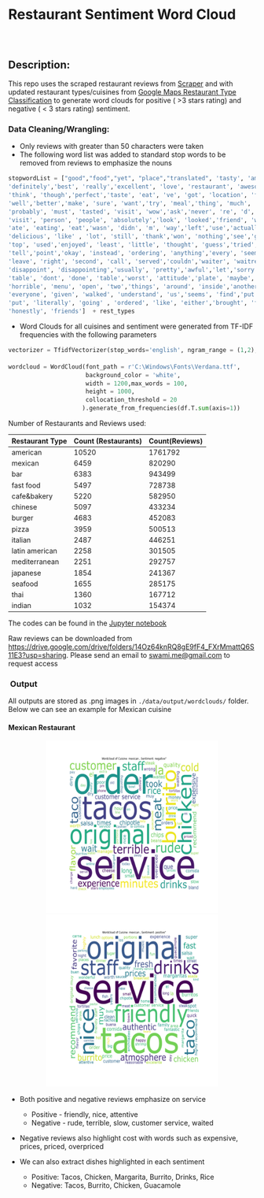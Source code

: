 Restaurant Sentiment Word Cloud
=====================================

###  

Description:
------------

This repo uses the scraped restaurant reviews from [Scraper](https://github.com/swami84/restaurant_review_scraper) and with updated restaurant types/cuisines from [Google Maps Restaurant Type Classification](https://github.com/swami84/NLP_Text-Classification) to generate word clouds for positive ( >3 stars rating) and negative ( < 3 stars  rating) sentiment.

### Data Cleaning/Wrangling:

- Only reviews with greater than 50 characters were taken
- The following word list was added to standard stop words to be removed from reviews to emphasize the nouns

```python
stopwordList = ["good","food","yet", "place","translated", 'tasty', 'amazing', 'one', 'especially', 
'definitely','best', 'really','excellent', 'love', 'restaurant', 'awesome','coming',
'think', 'though','perfect','taste', 'eat', 've', 'got', 'location', 'first', 'time','go', 			'back','yummy','liked','know', 'everything', 'need', 'came', 'come','loved', 'enjoy', 
'well','better','make', 'sure', 'want','try', 'meal','thing', 'much', 'll', 'say','even',
'probably', 'must', 'tasted', 'visit', 'wow','ask','never', 're', 'd', 'ask', 'asked','went', 
'visit', 'person', 'people', 'absolutely','look', 'looked','friend', 'wife','went','made', 'ok',
'ate', 'eating', 'eat','wasn', 'didn', 'm', 'way','left','use','actually', "google",'great', 
'delicious', 'like' , 'lot', 'still', 'thank','won', 'nothing','see','gave', 'guy', 'cook', 'last', 
'top', 'used','enjoyed', 'least', 'little', 'thought', 'guess','tried','return', 'tried','told',
'tell','point','okay', 'instead', 'ordering', 'anything','every', 'seem','something', 'husband', 
'leave', 'right', 'second', 'call', 'served','couldn','waiter', 'waitress','bad', 'give', 'awful',
'disappoint', 'disappointing','usually', 'pretty','awful','let','sorry','said', 'maybe', 'someone', 
'table', 'dont', 'done', 'table','worst', 'attitude','plate', 'maybe','server', 'wanted','unfortunately',
'horrible', 'menu', 'open', 'two','things', 'around', 'inside','another', 'item', 'bit', 'called', 
'everyone', 'given', 'walked', 'understand', 'us','seems', 'find','put', 'alway','disappointed', 'u', 
'put', 'literally', 'going' , 'ordered', 'like', 'either','brought', 'feel', 'serve', 'saw', 'time',
'honestly', 'friends']  + rest_types
```

- Word Clouds for all cuisines and sentiment were generated from TF-IDF frequencies with the following parameters 

```python
vectorizer = TfidfVectorizer(stop_words='english', ngram_range = (1,2), min_df = .01)

wordcloud = WordCloud(font_path = r'C:\Windows\Fonts\Verdana.ttf',
                      background_color = 'white',
                      width = 1200,max_words = 100,
                      height = 1000,
                      collocation_threshold = 20           
                     ).generate_from_frequencies(df.T.sum(axis=1))
```

Number of Restaurants and Reviews used:

| Restaurant Type | Count (Restaurants) | Count(Reviews) |
| --------------- | ------------------- | -------------- |
| american        | 10520               | 1761792        |
| mexican         | 6459                | 820290         |
| bar             | 6383                | 943499         |
| fast food       | 5497                | 728738         |
| cafe&bakery     | 5220                | 582950         |
| chinese         | 5097                | 433234         |
| burger          | 4683                | 452083         |
| pizza           | 3959                | 500513         |
| italian         | 2487                | 446251         |
| latin american  | 2258                | 301505         |
| mediterranean   | 2251                | 292757         |
| japanese        | 1854                | 241367         |
| seafood         | 1655                | 285175         |
| thai            | 1360                | 167712         |
| indian          | 1032                | 154374         |

The codes can be found in the [ Jupyter notebook](https://github.com/swami84/restaurant_sentiment_word_cloud/blob/master/notebooks/Sentiment%20Word%20Cloud%20by%20Cuisine.ipynb)

Raw reviews can be downloaded from https://drive.google.com/drive/folders/14Oz64knRQ8gE9fF4_FXrMmattQ6S11E3?usp=sharing. Please send an email to [swami.me@gmail.com](mailto:swami.me@gmail.com) to request access

###  Output

All outputs are stored as .png images in `./data/output/wordclouds/` folder. Below we can see an example for Mexican cuisine

#### Mexican Restaurant

<p align="center">
    <img src="https://github.com/swami84/restaurant_sentiment_word_cloud/raw/master/data/output/wordclouds/mexican/mexican_negative.png#Negative Sentiment" height="350" width="350"/>
    <img src="https://raw.githubusercontent.com/swami84/restaurant_sentiment_word_cloud/master/data/output/wordclouds/mexican/mexican_positive.png#Positive Sentiment" height="350" width="350"/>
</p>

- Both positive and negative reviews emphasize on service

  - Positive - friendly, nice, attentive
  - Negative - rude, terrible, slow,  customer service, waited

- Negative reviews also highlight cost with words such as expensive, prices, priced, overpriced

- We can also extract dishes highlighted in each sentiment

  - Positive: Tacos, Chicken, Margarita, Burrito, Drinks, Rice
  - Negative: Tacos, Burrito, Chicken, Guacamole

  

  




